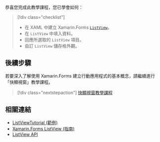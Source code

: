 恭喜您完成此教學課程，您已學會如何：

> [!div class="checklist"]
> - 在 XAML 中建立 Xamarin.Forms [`ListView`](xref:Xamarin.Forms.ListView)。
> - 在 `ListView` 中填入資料。
> - 回應所選取的 `ListView` 項目。
> - 自訂 `ListView` 儲存格外觀。

## <a name="next-steps"></a>後續步驟

若要深入了解使用 Xamarin.Forms 建立行動應用程式的基本概念，請繼續進行「快顯視窗」教學課程。

> [!div class="nextstepaction"]
> [快顯視窗教學課程](~/get-started/tutorials/pop-ups/index.yml)

## <a name="related-links"></a>相關連結

- [ListViewTutorial (範例)](https://developer.xamarin.com/samples/xamarin-forms/GetStarted/Tutorials/ListViewTutorial)
- [Xamarin.Forms ListView (指南)](~/xamarin-forms/user-interface/listview/index.md)
- [ListView API](xref:Xamarin.Forms.ListView)
